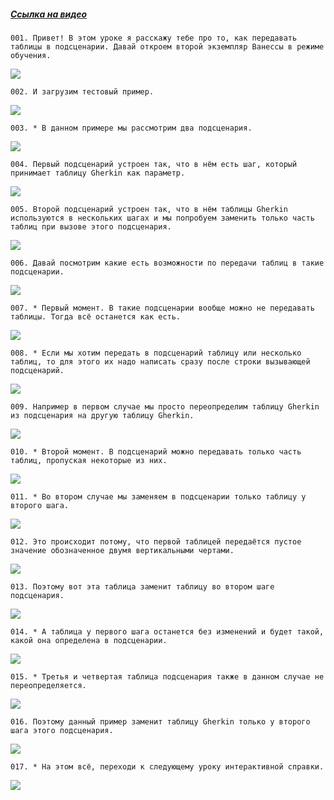 ﻿##### [Ссылка на видео](https://youtu.be/RlFRnFhvolI)

	001. Привет! В этом уроке я расскажу тебе про то, как передавать таблицы в подсценарии. Давай откроем второй экземпляр Ванессы в режиме обучения.

![](https://vanessa-files.do.bit-erp.ru/Doc/1.2.040.1/MD/Глава03/images/000_ПередачаТаблицВПодсценарии.png)

	002. И загрузим тестовый пример.

![](https://vanessa-files.do.bit-erp.ru/Doc/1.2.040.1/MD/Глава03/images/006_ПередачаТаблицВПодсценарии.png)

	003. * В данном примере мы рассмотрим два подсценария.

![](https://vanessa-files.do.bit-erp.ru/Doc/1.2.040.1/MD/Глава03/images/007_ПередачаТаблицВПодсценарии.png)

	004. Первый подсценарий устроен так, что в нём есть шаг, который принимает таблицу Gherkin как параметр.

![](https://vanessa-files.do.bit-erp.ru/Doc/1.2.040.1/MD/Глава03/images/010_ПередачаТаблицВПодсценарии.png)

	005. Второй подсценарий устроен так, что в нём таблицы Gherkin используются в нескольких шагах и мы попробуем заменить только часть таблиц при вызове этого подсценария.

![](https://vanessa-files.do.bit-erp.ru/Doc/1.2.040.1/MD/Глава03/images/015_ПередачаТаблицВПодсценарии.png)

	006. Давай посмотрим какие есть возможности по передачи таблиц в такие подсценарии.

![](https://vanessa-files.do.bit-erp.ru/Doc/1.2.040.1/MD/Глава03/images/020_ПередачаТаблицВПодсценарии.png)

	007. * Первый момент. В такие подсценарии вообще можно не передавать таблицы. Тогда всё останется как есть.

![](https://vanessa-files.do.bit-erp.ru/Doc/1.2.040.1/MD/Глава03/images/021_ПередачаТаблицВПодсценарии.png)

	008. * Если мы хотим передать в подсценарий таблицу или несколько таблиц, то для этого их надо написать сразу после строки вызывающей подсценарий.

![](https://vanessa-files.do.bit-erp.ru/Doc/1.2.040.1/MD/Глава03/images/022_ПередачаТаблицВПодсценарии.png)

	009. Например в первом случае мы просто переопределим таблицу Gherkin из подсценария на другую таблицу Gherkin.

![](https://vanessa-files.do.bit-erp.ru/Doc/1.2.040.1/MD/Глава03/images/025_ПередачаТаблицВПодсценарии.png)

	010. * Второй момент. В подсценарий можно передавать только часть таблиц, пропуская некоторые из них.

![](https://vanessa-files.do.bit-erp.ru/Doc/1.2.040.1/MD/Глава03/images/028_ПередачаТаблицВПодсценарии.png)

	011. * Во втором случае мы заменяем в подсценарии только таблицу у второго шага.

![](https://vanessa-files.do.bit-erp.ru/Doc/1.2.040.1/MD/Глава03/images/029_ПередачаТаблицВПодсценарии.png)

	012. Это происходит потому, что первой таблицей передаётся пустое значение обозначенное двумя вертикальными чертами.

![](https://vanessa-files.do.bit-erp.ru/Doc/1.2.040.1/MD/Глава03/images/032_ПередачаТаблицВПодсценарии.png)

	013. Поэтому вот эта таблица заменит таблицу во втором шаге подсценария.

![](https://vanessa-files.do.bit-erp.ru/Doc/1.2.040.1/MD/Глава03/images/037_ПередачаТаблицВПодсценарии.png)

	014. * А таблица у первого шага останется без изменений и будет такой, какой она определена в подсценарии.

![](https://vanessa-files.do.bit-erp.ru/Doc/1.2.040.1/MD/Глава03/images/040_ПередачаТаблицВПодсценарии.png)

	015. * Третья и четвертая таблица подсценария также в данном случае не переопределяется.

![](https://vanessa-files.do.bit-erp.ru/Doc/1.2.040.1/MD/Глава03/images/041_ПередачаТаблицВПодсценарии.png)

	016. Поэтому данный пример заменит таблицу Gherkin только у второго шага этого подсценария.

![](https://vanessa-files.do.bit-erp.ru/Doc/1.2.040.1/MD/Глава03/images/044_ПередачаТаблицВПодсценарии.png)

	017. * На этом всё, переходи к следующему уроку интерактивной справки.

![](https://vanessa-files.do.bit-erp.ru/Doc/1.2.040.1/MD/Глава03/images/047_ПередачаТаблицВПодсценарии.png)
